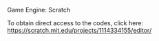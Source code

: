 Game Engine: Scratch

To obtain direct access to the codes, click here: https://scratch.mit.edu/projects/1114334155/editor/
